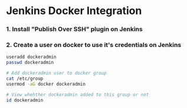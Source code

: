 #  Jenkins Docker Integration

### 1. Install "Publish Over SSH" plugin on Jenkins

### 2. Create a user on docker to use it's credentials on Jenkins

```sh 
useradd dockeradmin
passwd dockeradmin

# Add dockeradmin user to docker group
cat /etc/group
usermod -aG docker dockeradmin

# View whehther dockeradmin added to this group or not
id dockeradmin
```

